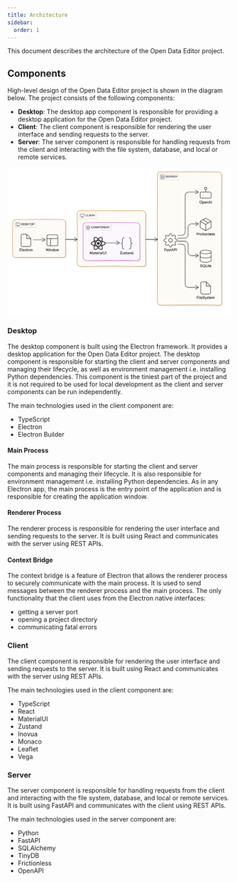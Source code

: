 ```yaml
---
title: Architecture
sidebar:
  order: 1
---
```


This document describes the architecture of the Open Data Editor project.

## Components

High-level design of the Open Data Editor project is shown in the diagram below. The project consists of the following components:

- **Desktop**: The desktop app component is responsible for providing a desktop application for the Open Data Editor project.
- **Client**: The client component is responsible for rendering the user interface and sending requests to the server.
- **Server**: The server component is responsible for handling requests from the client and interacting with the file system, database, and local or remote services.

![Design](./assets/design.png)

### Desktop

The desktop component is built using the Electron framework. It provides a desktop application for the Open Data Editor project. The desktop component is responsible for starting the client and server components and managing their lifecycle, as well as environment management i.e. installing Python dependencies. This component is the tiniest part of the project and it is not required to be used for local development as the client and server components can be run independently.

The main technologies used in the client component are:

- TypeScript
- Electron
- Electron Builder

#### Main Process

The main process is responsible for starting the client and server components and managing their lifecycle. It is also responsible for environment management i.e. installing Python dependencies. As in any Electron app, the main process is the entry point of the application and is responsible for creating the application window.

#### Renderer Process

The renderer process is responsible for rendering the user interface and sending requests to the server. It is built using React and communicates with the server using REST APIs.

#### Context Bridge

The context bridge is a feature of Electron that allows the renderer process to securely communicate with the main process. It is used to send messages between the renderer process and the main process. The only functionality that the client uses from the Electron native interfaces:

- getting a server port
- opening a project directory
- communicating fatal errors

### Client

The client component is responsible for rendering the user interface and sending requests to the server. It is built using React and communicates with the server using REST APIs.

The main technologies used in the client component are:

- TypeScript
- React
- MaterialUI
- Zustand
- Inovua
- Monaco
- Leaflet
- Vega

### Server

The server component is responsible for handling requests from the client and interacting with the file system, database, and local or remote services. It is built using FastAPI and communicates with the client using REST APIs.

The main technologies used in the server component are:

- Python
- FastAPI
- SQLAlchemy
- TinyDB
- Frictionless
- OpenAPI
